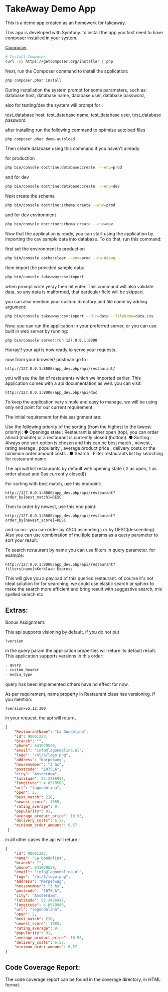 TakeAway Demo App
=================

This is a demo app created as an homework for takeaway.

This app is developed with Symfony. to install the app you first need to have composer installed in your system.

[Composer](http://getcomposer.org).

```bash
# Install Composer
curl -sS https://getcomposer.org/installer | php
```

Next, run the Composer command to install the application:

```bash
php composer.phar install
```
During installation the system prompt for some parameters, such as:
 database host,
 database name,
 database user,
 database password,
 
also for testing/dev the system will prompt for :

 test_database host,
 test_database name,
 test_database user,
 test_database password
 
 after installing run the following command to optimize autoload files
 
 ```bash
php composer.phar dump-autoload
```

Then create database using this command if you haven't already

for production

```bash
php bin/console doctrine:database:create  --env=prod
```

and for dev

```bash
php bin/console doctrine:database:create  --env=dev
```

Next create the schema

```bash
php bin/console doctrine:schema:create --env=prod
```

and for dev environment

```bash
php bin/console doctrine:schema:create --env=dev
```

Now that the application is ready, you can start using the application by importing the csv sample data into database. To do that, run this command:

first set the environment to production
```bash
php bin/console cache:clear --env=prod --no-debug

```

then import the provided sample data:

```bash
php bin/console takeaway:csv:import
```

when prompt write yes/y then hit enter. This command will also validate data, so any data is malformed, that particular field will be skipped.

you can also mention your custom directory and file name by adding argument:

```bash
php bin/console takeaway:csv:import --dir=data --fileName=data.csv
```

Now, you can run the application in your preferred server, or you can use built in web server by running:

```bash
php bin/console server:run 127.0.0.1:8000
```

Hurray!! your api is now ready to serve your requests.

now from your browser/ postman go to :

```http request
http://127.0.0.1:8000/app_dev.php/api/restaurant/
```

you will see the list of restaurants which we imported earlier. This application comes with a api documentation as well. you can visit:

```http request
http://127.0.0.1:8000/app_dev.php/api/doc
```

To keep the application very simple and easy to manage, we will be using only end point for our current requirement.

The initial requirement for this assignment are:

Use the following priority of the sorting (from the highest to the lowest priority):
● Openings state : Restaurant is either open (top), you can order ahead (middle) or a
restaurant is currently closed (bottom).
● Sorting : Always one sort option is chosen and this can be best match , newest ,
rating average , popularity , average product price , delivery costs or the
minimum order amount costs .
● Search : Filter restaurants list by searching for restaurant name.

The api will list restaurants by default with opening state ( 2 as open, 1 as order ahead and 0as currently closed))

For sorting with best match, use this endpoint:

```http request
http://127.0.0.1:8000/app_dev.php/api/restaurant?order_by[best_match]=DESC
```

Then to order by newest, use this end point:

```http request
http://127.0.0.1:8000/app_dev.php/api/restaurant?order_by[newest_score]=DESC
```

and so on.. you can order by ASC( ascending ) or by DESC(descending). Also you can use combination of multiple params as a query parameter to sort your result.

To search restaurant by name you can use filters in query parameter. for example:

```http request
http://127.0.0.1:8000/app_dev.php/api/restaurant?filters[name]=Kerklaan Express
``` 

This will give you a payload of this queried restaurant. of course it's not ideal solution for for searching, we could use elastic search or sphinx to make the search more efficient and bring result with suggestive search, mis spelled search etc.

Extras:
------

Bonus Assignment:

This api supports visioning by default. if you do not put 

```http request
?version
``` 

in the query param the application properties will return its default result. This application supports versions in this order:

```php
- query
- custom_header
- media_type
```

query has been implemented others have no effect for now. 

As per requirement, name property in Restaurant class has versioning. if you mention:

```http request
?version=v5.12.300
```

in your request, the api will return,

```json
{
    "RestaurantName": "La Gondolina",
    "id": 98001223,
    "branch": "",
    "phone": 641079539,
    "email": "info@lagondolina.nl",
    "logo": "/nl/3/logo.png",
    "address": "Karperweg",
    "housenumber": "3 hs",
    "postcode": "1075LA",
    "city": "Amsterdam",
    "latitude": 52.3486912,
    "longitude": 4.8570568,
    "url": "lagondolina",
    "open": 2,
    "best_match": 218,
    "newest_score": 1685,
    "rating_average": 9,
    "popularity": 91,
    "average_product_price": 10.93,
    "delivery_costs": 6.57,
    "minimum_order_amount": 6.57
 }
```

in all other cases the api will return :

```json
{
    "id": 98001223,
    "name": "La Gondolina",
    "branch": "",
    "phone": 641079539,
    "email": "info@lagondolina.nl",
    "logo": "/nl/3/logo.png",
    "address": "Karperweg",
    "housenumber": "3 hs",
    "postcode": "1075LA",
    "city": "Amsterdam",
    "latitude": 52.3486912,
    "longitude": 4.8570568,
    "url": "lagondolina",
    "open": 2,
    "best_match": 218,
    "newest_score": 1685,
    "rating_average": 9,
    "popularity": 91,
    "average_product_price": 10.93,
    "delivery_costs": 6.57,
    "minimum_order_amount": 6.57
}
```

Code Coverage Report:
--------------------

The code coverage report can be found in the coverage directory, in HTML format.